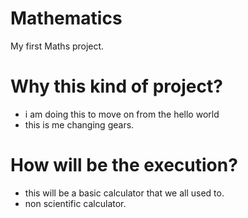 # Mathematics
My first Maths project.

# Why this kind of project?
- i am doing this to move on from the hello world
- this is me changing gears.

# How will be the execution?
- this will be a basic calculator that we all used to.
- non scientific calculator.
